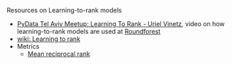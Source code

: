 Resources on Learning-to-rank models

- [PyData Tel Aviv Meetup: Learning To Rank - Uriel Vinetz](https://www.youtube.com/watch?v=_GDuUwhvCK0&t=103s), video on how learning-to-rank models are used at [Roundforest](https://www.roundforest.com/)
- [wiki: Learning to rank](https://en.wikipedia.org/wiki/Learning_to_rank)
- Metrics
  - [Mean reciprocal rank](https://en.wikipedia.org/wiki/Mean_reciprocal_rank)
